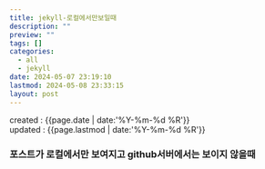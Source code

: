 ```yaml
---
title: jekyll-로컬에서만보일때
description: ""
preview: ""
tags: []
categories:
  - all
  - jekyll
date: 2024-05-07 23:19:10
lastmod: 2024-05-08 23:33:15
layout: post
---
```


created : {{page.date | date:'%Y-%m-%d %R'}}  
updated : {{page.lastmod | date:'%Y-%m-%d %R'}}

### 포스트가 로컬에서만 보여지고 github서버에서는 보이지 않을때

<!-- 아래는 솔루션이 아니었다. -->

<!-- gitignore에 등록되어 있던 _site를 지워주면 된다.

카테고리를 만들면 _site/categories/카테고리이름/index.html 이 생성된다.
이 index.html에 해당 카테고리에 해당하는 모든 문서가 링크되어 있다.

근데, gitignore에 _site가 등록되어 있었기에 git push origin master 할 때 누락되어서 
github 서버에서는 해당 카테고리 페이지가 없다고 404에러를 발생하였던 것이다.

_site를 gitignore에서 제외 시킨 후 정상동작함을 확인 하였다. -->
